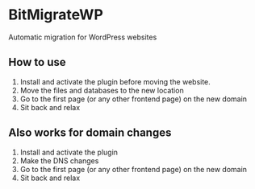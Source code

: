 BitMigrateWP
===

Automatic migration for WordPress websites


How to use
---

1. Install and activate the plugin before moving the website.
2. Move the files and databases to the new location
3. Go to the first page (or any other frontend page) on the new domain
4. Sit back and relax


Also works for domain changes
---

1. Install and activate the plugin
2. Make the DNS changes
3. Go to the first page (or any other frontend page) on the new domain
4. Sit back and relax
